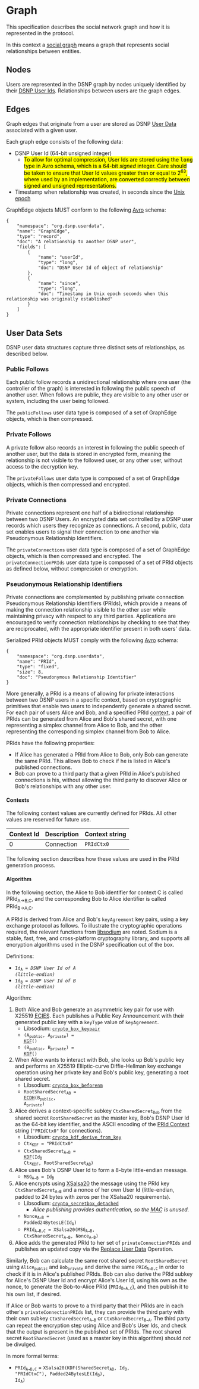 # Graph

This specification describes the social network graph and how it is represented in the protocol.

In this context a [social graph](https://en.wikipedia.org/wiki/Social_graph) means a graph that represents social relationships between entities.

## Nodes

Users are represented in the DSNP graph by nodes uniquely identified by their [DSNP User Ids](Identifiers.md#dsnp-user-id).
Relationships between users are the graph edges.

## Edges

Graph edges that originate from a user are stored as DSNP [User Data](UserData.md) associated with a given user.

Each graph edge consists of the following data:
* DSNP User Id (64-bit unsigned integer)
  * <mark>To allow for optimal compression, User Ids are stored using the <tt>long</tt> type in Avro schema, which is a 64-bit _signed_ integer.
    Care should be taken to ensure that User Id values greater than or equal to 2<sup>63</sup>, where used by an implementation, are converted correctly between signed and unsigned representations.</mark>
* Timestamp when relationship was created, in seconds since the [Unix epoch](https://en.wikipedia.org/wiki/Unix_time)

GraphEdge objects MUST conform to the following [Avro](https://avro.apache.org) schema:

```
{
    "namespace": "org.dsnp.userdata",
    "name": "GraphEdge",
    "type": "record",
    "doc": "A relationship to another DSNP user",
    "fields": [
        {
            "name": "userId",
            "type": "long",
            "doc": "DSNP User Id of object of relationship"
        },
        {
            "name": "since",
            "type": "long",
            "doc": "Timestamp in Unix epoch seconds when this relationship was originally established"
        }
    ]
}
```

## User Data Sets

DSNP user data structures capture three distinct sets of relationships, as described below.

### Public Follows

Each public follow records a unidirectional relationship where one user (the controller of the graph) is interested in following the public speech of another user.
When follows are public, they are visible to any other user or system, including the user being followed.

The `publicFollows` user data type is composed of a set of GraphEdge objects, which is then compressed.

### Private Follows

A private follow also records an interest in following the public speech of another user, but the data is stored in encrypted form, meaning the relationship is not visible to the followed user, or any other user, without access to the decryption key.

The `privateFollows` user data type is composed of a set of GraphEdge objects, which is then compressed and encrypted.

### Private Connections

Private connections represent one half of a bidirectional relationship between two DSNP Users.
An encrypted data set controlled by a DSNP user records which users they recognize as connections.
A second, public, data set enables users to signal their connection to one another via Pseudonymous Relationship Identifiers.

The `privateConnections` user data type is composed of a set of GraphEdge objects, which is then compressed and encrypted.
The `privateConnectionPRIds` user data type is composed of a set of PRId objects as defined below, without compression or encryption.

### Pseudonymous Relationship Identifiers

Private connections are complemented by publishing private connection Pseudonymous Relationship Identifiers (PRIds), which provide a means of making the connection relationship visible to the other user while maintaining privacy with respect to any third parties.
Applications are encouraged to verify connection relationships by checking to see that they are reciprocated, with the appropriate identifier present in both users' data.

Serialized PRId objects MUST comply with the following [Avro](https://avro.apache.org) schema:

```
{
    "namespace": "org.dsnp.userdata",
    "name": "PRId",
    "type": "fixed",
    "size": 8,
    "doc": "Pseudonymous Relationship Identifier"
}
```

More generally, a PRId is a means of allowing for private interactions between two DSNP users in a specific context, based on cryptographic primitives that enable two users to independently generate a shared secret.
For each pair of users Alice and Bob, and a specified PRId [context](#contexts), a pair of PRIds can be generated from Alice and Bob's shared secret, with one representing a simplex channel from Alice to Bob, and the other representing the corresponding simplex channel from Bob to Alice.

PRIds have the following properties:
* If Alice has generated a PRId from Alice to Bob, only Bob can generate the same PRId. This allows Bob to check if he is listed in Alice's published connections.
* Bob can prove to a third party that a given PRId in Alice's published connections is his, without allowing the third party to discover Alice or Bob's relationships with any other user.

#### Contexts

The following context values are currently defined for PRIds. All other values are reserved for future use.

| Context Id | Description | Context string |
| --- | --- | --- |
| 0 | Connection | `PRIdCtx0` |

The following section describes how these values are used in the PRId generation process.

#### Algorithm

In the following section, the Alice to Bob identifier for context C is called PRId<sub>A→B,C</sub>, and the corresponding Bob to Alice identifier is called PRId<sub>B→A,C</sub>.

A PRId is derived from Alice and Bob's `keyAgreement` key pairs, using a key exchange protocol as follows. To illustrate the cryptographic operations required, the relevant functions from [libsodium](https://libsodium.org) are noted. Sodium is a stable, fast, free, and cross-platform cryptography library, and supports all encryption algorithms used in the DSNP specification out of the box.

Definitions:
* <code>Id<sub>A</sub> = _DSNP User Id of A (little-endian)_</code>
* <code>Id<sub>B</sub> = _DSNP User Id of B (little-endian)_</code>

Algorithm:

1. Both Alice and Bob generate an asymmetric key pair for use with X25519 <abbr title="Elliptic Curve Integrated Encryption Scheme">ECIES</abbr>.
   Each publishes a Public Key Announcement with their generated public key with a `keyType` value of `keyAgreement`.
    * Libsodium: [`crypto_box_keypair`](https://libsodium.gitbook.io/doc/public-key_cryptography/authenticated_encryption#key-pair-generation)
    * <code>(A<sub>public</sub>, A<sub>private</sub>) = <abbr title="Key Generation Function">KGF</abbr>()</code>
    * <code>(B<sub>public</sub>, B<sub>private</sub>) = <abbr title="Key Generation Function">KGF</abbr>()</code>
1. When Alice wants to interact with Bob, she looks up Bob's public key and performs an X25519 Elliptic-curve Diffie-Hellman key exchange operation using her private key and Bob's public key, generating a root shared secret.
    * Libsodium: [`crypto_box_beforenm`](https://libsodium.gitbook.io/doc/public-key_cryptography/authenticated_encryption#precalculation-interface)
    * <code>RootSharedSecret<sub>AB</sub> = <abbr title="Elliptic-curve Diffie-Hellman">ECDH</abbr>(B<sub>public</sub>, A<sub>private</sub>)</code>
1. Alice derives a context-specific subkey <code>CtxSharedSecret<sub>Bob</sub></code> from the shared secret `RootSharedSecret` as the master key, Bob's DSNP User Id as the 64-bit key identifier, and the ASCII encoding of the [PRId Context](#contexts) string (`"PRIdCtx0"` for connections).
    * Libsodium: [`crypto_kdf_derive_from_key`](https://libsodium.gitbook.io/doc/key_derivation)
    * <code>Ctx<sub>KDF</sub> = "PRIdCtx0"</code>
    * <code>CtxSharedSecret<sub>A→B</sub> = <abbr title="Key Derivation Function">KDF</abbr>(Id<sub>B</sub> Ctx<sub>KDF</sub>, RootSharedSecret<sub>AB</sub>)</code>
1. Alice uses Bob's DSNP User Id to form a 8-byte little-endian message.
    * <code>MSG<sub>A→B</sub> = Id<sub>B</sub></code>
1. Alice encrypts using [XSalsa20](http://cr.yp.to/snuffle/xsalsa-20110204.pdf) the message using the PRId key <code>CtxSharedSecret<sub>A→B</sub></code> and a nonce of her own User Id (little-endian, padded to 24 bytes with zeros per the XSalsa20 requirements).
    * Libsodium: [`crypto_secretbox_detached`](https://libsodium.gitbook.io/doc/secret-key_cryptography/secretbox#detached-mode)
      * <i>Alice publishing provides authentication, so the <abbr title="Message Authentication Code">MAC</abbr> is unused.</i>
    * <code>Nonce<sub>A→B</sub> = Padded24BytesLE(Id<sub>A</sub>)</code>
    * <code>PRId<sub>A→B,C</sub> = XSalsa20(MSG<sub>A→B</sub>, CtxSharedSecret<sub>A→B</sub>, Nonce<sub>A→B</sub>)</code>
1. Alice adds the generated PRId to her set of `privateConnectionPRIds` and publishes an updated copy via the [Replace User Data](UserData.md#replace-user-data-operation) Operation.

Similarly, Bob can calculate the same root shared secret `RootSharedSecret` using <code>Alice<sub>public</sub></code> and <code>Bob<sub>private</sub></code> and derive the same <code>PRId<sub>A→B,C</sub></code> in order to check if it is in Alice's published PRIds.
Bob can also derive the PRId subkey for Alice's DSNP User Id and encrypt Alice's User Id, using his own as the nonce, to generate the Bob-to-Alice PRId (<code>PRId<sub>B→A,C</sub></code>), and then publish it to his own list, if desired.

If Alice or Bob wants to prove to a third party that their PRIds are in each other's `privateConnectionPRIds` list, they can provide the third party with their own subkey <code>CtxSharedSecret<sub>A→B</sub></code> or <code>CtxSharedSecret<sub>B→A</sub></code>.
The third party can repeat the encryption step using Alice and Bob's User Ids, and check that the output is present in the published set of PRIds. The root shared secret `RootSharedSecret` (used as a master key in this algorithm) should _not_ be divulged.

In more formal terms:
* <code>PRId<sub>A→B,C</sub></code> = <code>XSalsa20(KDF(SharedSecret<sub>AB</sub>, Id<sub>B</sub>, "PRIdCtx<i>C</i>"), Padded24BytesLE(Id<sub>B</sub>), Id<sub>A</sub>)</code>
